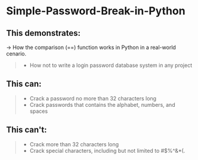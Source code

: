 # Simple-Password-Break-in-Python

## This demonstrates: 

-> How the comparison (==) function works in Python in a real-world cenario.
> - How not to write a login password database system in any project

## This can:

> - Crack a password no more than 32 characters long
> - Crack passwords that contains the alphabet, numbers, and spaces

## This can't:

> - Crack more than 32 characters long
> - Crack special characters, including but not limited to #$%^&*(. 
